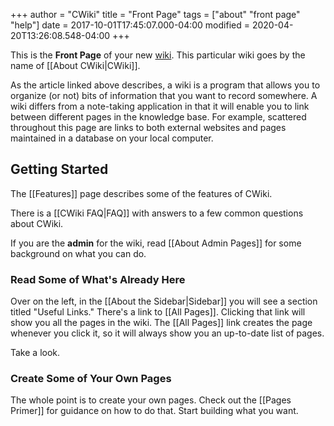 +++
author = "CWiki"
title = "Front Page"
tags = ["about" "front page" "help"]
date = 2017-10-01T17:45:07.000-04:00
modified = 2020-04-20T13:26:08.548-04:00
+++

This is the **Front Page** of your new [wiki](https://en.wikipedia.org/wiki/Wiki). This particular wiki goes by the name of [[About CWiki|CWiki]].

As the article linked above describes, a wiki is a program that allows you to organize (or not) bits of information that you want to record somewhere. A wiki differs from a note-taking application in that it will enable you to link between different pages in the knowledge base. For example, scattered throughout this page are links to both external websites​ and pages maintained in a database on your local computer.

## Getting Started ##

The [[Features]] page describes some of the features of CWiki.

There is a [[CWiki FAQ|FAQ]] with answers to a few common questions about CWiki.

If you are the **admin** for the wiki, read [[About Admin Pages]] for some background on what you can do.

### Read Some of What's Already Here ###

Over on the left, in the [[About the Sidebar|Sidebar]] you will see a section titled "Useful Links." There's a link to [[All Pages]]. Clicking that link will show you all the pages in the wiki. The [[All Pages]] link creates the page whenever you click it, so it will always show you an up-to-date list of pages.​

Take a look.

### Create Some of Your Own Pages ###

The whole point is to create your own pages. Check out the [[Pages Primer]] for guidance on how to do that. Start building what you want.